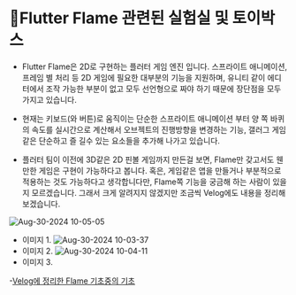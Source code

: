 # Flutter Flame 관련된 실험실 및 토이박스

- Flutter Flame은 2D로 구현하는 플러터 게임 엔진 입니다.
스프라이트 애니메이션, 프레임 별 처리 등 2D 게임에 필요한 대부분의 기능을 지원하며, 
유니티 같이 에디터에서 조작 가능한 부분이 없고 모두 선언형으로 짜야 하기 때문에 장단점을 모두 가지고 있습니다.

- 현재는 키보드(와 버튼)로 움직이는 단순한 스프라이트 애니메이션 부터 양 쪽 바퀴의 속도를 실시간으로 계산해서 오브젝트의 진행방향을 변경하는 기능,
갤러그 게임같은 단순하고 즐
길수 있는 요소들을 추가해 나가고 있습니다.

- 플러터 팀이 이전에 3D같은 2D 핀볼 게임까지 만든걸 보면, Flame만 갖고서도 웬만한 게임은 구현이 가능하다고 봅니다.
혹은, 게임같은 앱을 만들거나 부분적으로 적용하는 것도 가능하다고 생각합니다만, Flame쪽 기능을 궁금해 하는 사람이 있을지 모르겠습니다.
그래서 크게 알려지지 않겠지만 조금씩 Velog에도 내용을 정리해 보겠습니다.

![Aug-30-2024 10-05-05](https://github.com/user-attachments/assets/ceee4599-042d-4c68-b7fd-37da7492ab41)
- 이미지 1. 
![Aug-30-2024 10-03-37](https://github.com/user-attachments/assets/c1862115-5fbb-4007-9eff-2780ce644c29)
- 이미지 2. 
![Aug-30-2024 10-04-11](https://github.com/user-attachments/assets/9c66dbe3-8f70-41be-82cc-a0c67037e6f4)
- 이미지 3. 

-[Velog에 정리한 Flame 기초중의 기초](https://velog.io/@s_soo100/Flutter-Flame-%EC%97%94%EC%A7%84%EC%9C%BC%EB%A1%9C-%EA%B0%84%EB%8B%A8%ED%95%9C-%EA%B2%8C%EC%9E%84%EC%9D%84-%EB%A7%8C%EB%93%A4%EC%96%B4%EB%B3%B4%EC%9E%90)
